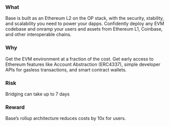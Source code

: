 ### What
Base is built as an Ethereum L2 on the OP stack, with the security, stability, and scalability you need to power your dapps. Confidently deploy any EVM codebase and onramp your users and assets from Ethereum L1, Coinbase, and other interoperable chains.

### Why
Get the EVM environment at a fraction of the cost. Get early access to Ethereum features like Account Abstraction (ERC4337), simple developer APIs for gasless transactions, and smart contract wallets.

### Risk
Bridging can take up to 7 days

### Reward
Base’s rollup architecture reduces costs by 10x for users.

